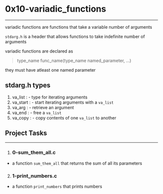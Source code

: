 # 0x10-variadic_functions

---

variadic functions are functions that take a variable number of arguments

`stdarg.h` is a header that allows functions to take indefinite number of arguments

variadic functions are declared as

> type_name func_name(type_name named_parameter, ...)

they must have atleast one named parameter

## stdarg.h types

1. <bold>va_list :</bold> - type for iterating arguments
2. <bold>va_start :</bold> - start iterating arguments with a `va_list`
3. <bold>va_arg :</bold> - retrieve an argument
4. <bold>va_end :</bold> - free a `va_list`
5. <bold>va_copy :</bold> - copy contents of one `va_list` to another

## Project Tasks

---

1. ### 0-sum_them_all.c
- a function `sum_them_all` that returns the sum of all its parameters

2. ### 1-print_numbers.c
- a function `print_numbers` that prints numbers
